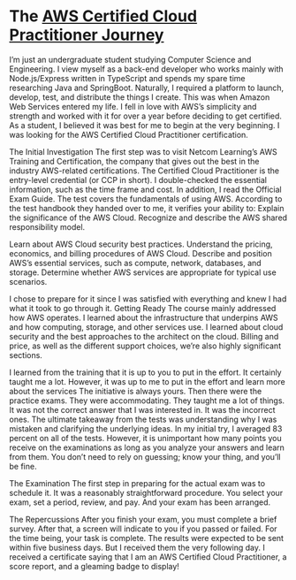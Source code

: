 # The [AWS Certified Cloud Practitioner Journey]

I’m just an undergraduate student studying Computer Science and Engineering. I view myself as a back-end developer who works mainly with Node.js/Express written in TypeScript and spends my spare time researching Java and SpringBoot.
Naturally, I required a platform to launch, develop, test, and distribute the things I create. This was when Amazon Web Services entered my life. I fell in love with AWS’s simplicity and strength and worked with it for over a year before deciding to get certified.
As a student, I believed it was best for me to begin at the very beginning. I was looking for the AWS Certified Cloud Practitioner certification. 

[//]: # (Any comments)

[AWS Certified Cloud Practitioner Journey]: <https://www.netcomlearning.com/vendors/aws-training.phtml?advid=1356>

The Initial Investigation
The first step was to visit Netcom Learning’s AWS Training and Certification, the company that gives out the best in the industry AWS-related certifications.
The Certified Cloud Practitioner is the entry-level credential (or CCP in short). I double-checked the essential information, such as the time frame and cost. In addition, I read the Official Exam Guide.
The test covers the fundamentals of using AWS. According to the test handbook they handed over to me, it verifies your ability to:
Explain the significance of the AWS Cloud. Recognize and describe the AWS shared responsibility model.

Learn about AWS Cloud security best practices.
Understand the pricing, economics, and billing procedures of AWS Cloud.
Describe and position AWS’s essential services, such as compute, network, databases, and storage.
Determine whether AWS services are appropriate for typical use scenarios.

I chose to prepare for it since I was satisfied with everything and knew I had what it took to go through it. Getting Ready
The course mainly addressed how AWS operates. I learned about the infrastructure that underpins AWS and how computing, storage, and other services use. I learned about cloud security and the best approaches to the architect on the cloud. Billing and price, as well as the different support choices, we’re also highly significant sections.

I learned from the training that it is up to you to put in the effort. It certainly taught me a lot. However, it was up to me to put in the effort and learn more about the services The initiative is always yours.
Then there were the practice exams. They were accommodating. They taught me a lot of things. It was not the correct answer that I was interested in. It was the incorrect ones. The ultimate takeaway from the tests was understanding why I was mistaken and clarifying the underlying ideas.
In my initial try, I averaged 83 percent on all of the tests. However, it is unimportant how many points you receive on the examinations as long as you analyze your answers and learn from them. You don’t need to rely on guessing; know your thing, and you’ll be fine.

The Examination
The first step in preparing for the actual exam was to schedule it.
It was a reasonably straightforward procedure. You select your exam, set a period, review, and pay. And your exam has been arranged.

The Repercussions
After you finish your exam, you must complete a brief survey. After that, a screen will indicate to you if you passed or failed.
For the time being, your task is complete. The results were expected to be sent within five business days. But I received them the very following day. I received a certificate saying that I am an AWS Certified Cloud Practitioner, a score report, and a gleaming badge to display!
